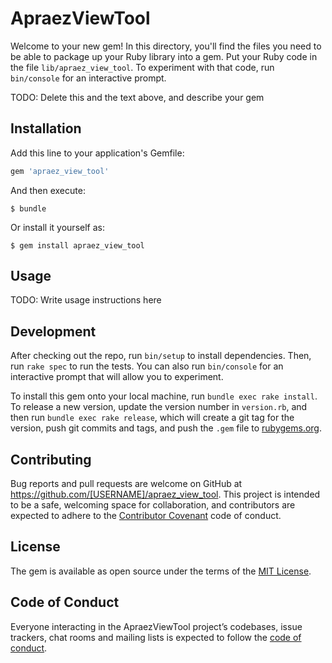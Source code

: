 # ApraezViewTool

Welcome to your new gem! In this directory, you'll find the files you need to be able to package up your Ruby library into a gem. Put your Ruby code in the file `lib/apraez_view_tool`. To experiment with that code, run `bin/console` for an interactive prompt.

TODO: Delete this and the text above, and describe your gem

## Installation

Add this line to your application's Gemfile:

```ruby
gem 'apraez_view_tool'
```

And then execute:

    $ bundle

Or install it yourself as:

    $ gem install apraez_view_tool

## Usage

TODO: Write usage instructions here

## Development

After checking out the repo, run `bin/setup` to install dependencies. Then, run `rake spec` to run the tests. You can also run `bin/console` for an interactive prompt that will allow you to experiment.

To install this gem onto your local machine, run `bundle exec rake install`. To release a new version, update the version number in `version.rb`, and then run `bundle exec rake release`, which will create a git tag for the version, push git commits and tags, and push the `.gem` file to [rubygems.org](https://rubygems.org).

## Contributing

Bug reports and pull requests are welcome on GitHub at https://github.com/[USERNAME]/apraez_view_tool. This project is intended to be a safe, welcoming space for collaboration, and contributors are expected to adhere to the [Contributor Covenant](http://contributor-covenant.org) code of conduct.

## License

The gem is available as open source under the terms of the [MIT License](https://opensource.org/licenses/MIT).

## Code of Conduct

Everyone interacting in the ApraezViewTool project’s codebases, issue trackers, chat rooms and mailing lists is expected to follow the [code of conduct](https://github.com/[USERNAME]/apraez_view_tool/blob/master/CODE_OF_CONDUCT.md).
